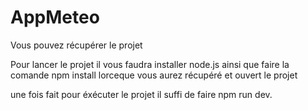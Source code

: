 # AppMeteo
Vous pouvez récupérer le projet

Pour lancer le projet il vous faudra installer node.js ainsi que faire la comande npm install lorceque vous aurez récupéré et ouvert le projet

une fois fait pour éxécuter le projet il suffi de faire npm run dev.

